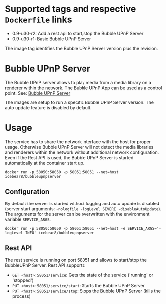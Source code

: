 # Supported tags and respective `Dockerfile` links
* 0.9-u30-r2: Add a rest api to start/stop the Bubble UPnP Server
* 0.9-u30-r1: Basic Bubble UPnP Server

The image tag identifies the Bubble UPnP Server version plus the revision.

# Bubble UPnP Server
The Bubble UPnP server allows to play media from a media library on a renderer within the network.
The Bubble UPnP App can be used as a control point.
See: [Bubble UPnP Server](http://www.bubblesoftapps.com/bubbleupnpserver/)

The images are setup to run a specific Bubble UPnP Server version. The auto update feature is disabled by default.

# Usage
The service has to share the network interface with the host for proper usage.
Otherwise Bubble UPnP Server will not detect the media libraries and renderers within the network without additional network configuration.
Even if the Rest API is used, the Bubble UPnP Server is started automatically at the container start up.

`docker run -p 58050:58050 -p 58051:58051 --net=host icebear8/bubbleupnpserver`

## Configuration
By default the server is started without logging and auto update is disabled (server start arguments: `-nologfile -logLevel SEVERE -disableAutoUpdate`). The arguments for the server can be overwritten with the environment variable `SERVICE_ARGS`.

`docker run -p 58050:58050 -p 58051:58051 --net=host -e SERVICE_ARGS='-logLevel INFO' icebear8/bubbleupnpserver`

## Rest API
The rest service is running on port 58051 and allows to start/stop the BubbleUPnP Server.
Rest API supports:

* `GET <host>:58051/service`: Gets the state of the service ('running' or 'stopped')
* `PUT <host>:58051/service/start`: Starts the Bubble UPnP Server
* `PUT <host>:58051/service/stop`: Stops the Bubble UPnP Server (kills the process)
